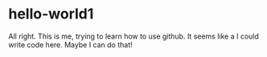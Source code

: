 # hello-world1
All right. This is me, trying to learn how to use github. It seems like a I could write code here. 
Maybe I can do that!
